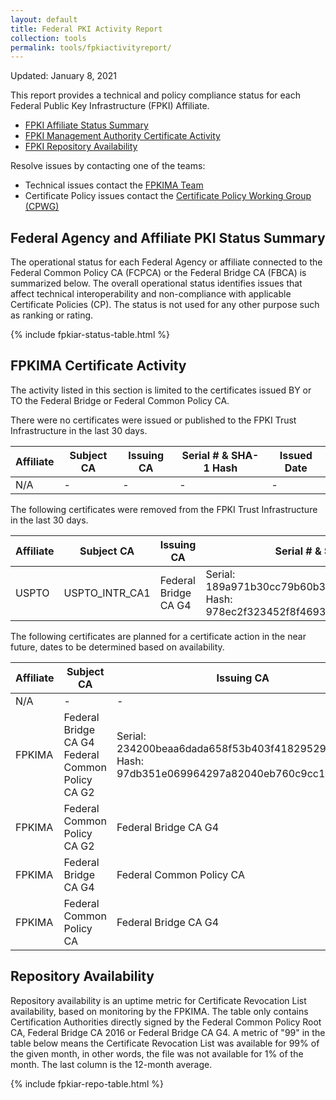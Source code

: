 ```yaml
---
layout: default 
title: Federal PKI Activity Report
collection: tools
permalink: tools/fpkiactivityreport/
---
```


Updated: January 8, 2021

This report provides a technical and policy compliance status for each Federal Public Key Infrastructure (FPKI) Affiliate.

- [FPKI Affiliate Status Summary](#fpki-affiliate-status-summary)
- [FPKI Management Authority Certificate Activity](#fpkima-certificate-activity)
- [FPKI Repository Availability](#repository-availability)

Resolve issues by contacting one of the teams:  

- Technical issues contact the [FPKIMA Team](mailto:fpki-help@gsa.gov) 
- Certificate Policy issues contact the [Certificate Policy Working Group (CPWG)](mailto:fpkipa_cpwg@listserv.gsa.gov)  

## Federal Agency and Affiliate PKI Status Summary
The operational status for each Federal Agency or affiliate connected to the Federal Common Policy CA (FCPCA) or the Federal Bridge CA (FBCA) is summarized below. The overall operational status identifies issues that affect technical interoperability and non-compliance with applicable Certificate Policies (CP). The status is not used for any other purpose such as ranking or rating.

{% include fpkiar-status-table.html %}

## FPKIMA Certificate Activity
The activity listed in this section is limited to the certificates issued BY or TO the Federal Bridge or Federal Common Policy CA.

There were no certificates were issued or published to the FPKI Trust Infrastructure in the last 30 days.

| Affiliate | Subject CA | Issuing CA | Serial # & SHA-1 Hash | Issued Date |
| --------- | ---------- | ---------- | --------------------- | ----------- |
| N/A | - | - | - | - |

The following certificates were removed from the FPKI Trust Infrastructure in the last 30 days.

| Affiliate | Subject CA | Issuing CA | Serial # & SHA-1 Hash | Action Date |
| --------- | ---------- | ---------- | --------------------- | ----------- |
| USPTO | USPTO_INTR_CA1 | Federal Bridge CA G4 | Serial: 189a971b30cc79b60b35e21789db1c479cd949f0 Hash: 978ec2f323452f8f46932b8550663d68b6e96af7 | 12/15/2022 |


The following certificates are planned for a certificate action in the near future, dates to be determined based on availability.

| Affiliate | Subject CA | Issuing CA | Serial # & SHA-1 Hash | Expiration Date | Action |
| --------- | ---------- | ---------- | --------------------- | --------------- | ------ |
| N/A | - | - | - | - | - |
| FPKIMA | Federal Bridge CA G4	Federal Common Policy CA G2 | Serial: 234200beaa6dada658f53b403f418295290cae82 Hash: 97db351e069964297a82040eb760c9cc1d74ba33 | 12/6/29 | 2/3/21 - Publication |
FPKIMA | Federal Common Policy CA G2 | Federal Bridge CA G4 | Serial: 129217e6c9126fd816babe02d9192ae2b519e231 Hash: edf2d373f4c56b5186087300638e3c5660c9a090 | 12/6/29 | 2/3/21 - Publication |
FPKIMA | Federal Bridge CA G4 | Federal Common Policy CA | Serial: 7994 Hash: e836f3016bfb6e8df274f27fd8a4a5054517b0f1 	12/12/21 | Revocation |
FPKIMA | Federal Common Policy CA | Federal Bridge CA G4 | Serial: 198ef944a16068e7c0b85cd2f5b2cfb5de8b2174 Hash: fb3f5e09cac4fe4066f6c48cce31feca02fea677 | 6/30/21 | Revocation |

 

## Repository Availability 
Repository availability is an uptime metric for Certificate Revocation List availability, based on monitoring by the FPKIMA. The table only contains Certification Authorities directly signed by the Federal Common Policy Root CA, Federal Bridge CA 2016 or Federal Bridge CA G4. A metric of "99" in the table below means the Certificate Revocation List was available for 99% of the given month, in other words, the file was not available for 1% of the month. The last column is the 12-month average.

{% include fpkiar-repo-table.html %}
